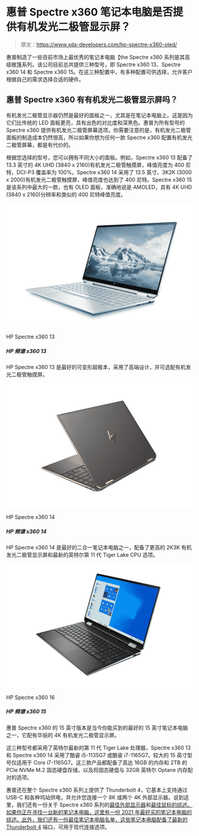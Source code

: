 # 惠普 Spectre x360 笔记本电脑是否提供有机发光二极管显示屏？

> 原文：<https://www.xda-developers.com/hp-spectre-x360-oled/>

惠普制造了一些目前市场上最优秀的笔记本电脑【the Spectre x360 系列是其高级敞篷系列。该公司目前总共提供三种型号，即 Spectre x360 13、Spectre x360 14 和 Spectre x360 15。在这三种配置中，有多种配置可供选择，允许客户根据自己的需求选择合适的硬件。

## 惠普 Spectre x360 有有机发光二极管显示屏吗？

有机发光二极管显示器仍然是最好的面板之一，尤其是在笔记本电脑上。这是因为它们比传统的 LED 面板更亮，具有出色的对比度和深黑色。惠普为所有型号的 Spectre x360 提供有机发光二极管屏幕选项。你需要注意的是，有机发光二极管面板的制造成本仍然很高，所以如果你想为任何一款 Spectre x360 配置有机发光二极管屏幕，都是有代价的。

根据您选择的型号，您可以拥有不同大小的面板。例如，Spectre x360 13 配备了 13.3 英寸的 4K UHD (3840 x 2160)有机发光二极管触摸屏，峰值亮度为 400 尼特，DCI-P3 覆盖率为 100%。Spectre x360 14 采用了 13.5 英寸、3K2K (3000 x 2000)有机发光二极管触摸屏，峰值亮度也达到了 400 尼特。Spectre x360 15 是该系列中最大的一款，也有 OLED 面板，准确地说是 AMOLED，具有 4K UHD (3840 x 2160)分辨率和类似的 400 尼特峰值亮度。

 <picture>![HP's Spectre x360 is a premium convertible with a sexy design that comes in three colors, and more](img/3077187e0c5fd2152876fc19327ac126.png)</picture> 

HP Spectre x360 13

##### HP 频谱 x360 13

HP Spectre x360 13 是最好的可变形超极本，采用了高端设计，并可选配有机发光二极管触摸屏。

 <picture>![The HP Spectre x360 14 is a premium convertible with a stunning dual-tone design. It's powered by Intel's 11th-generation processors.](img/b9418430c15479ece66186f953bf05a2.png)</picture> 

HP Spectre x360 14

##### HP 频谱 x360 14

HP Spectre x360 14 是最好的二合一笔记本电脑之一，配备了更高的 2K3K 有机发光二极管显示屏和最新的英特尔第 11 代 Tiger Lake CPU 选项。

 <picture>![The HP Spectre x360 is a stunning 16-inch convertible with a dual-tone design and high-end specs..](img/b8e4286268d009a3df33e159ad1c851e.png)</picture> 

HP Spectre x360 16

##### HP 频谱 x360 15

惠普 Spectre x360 的 15 英寸版本是当今你能买到的最好的 15 英寸笔记本电脑之一，它配有华丽的 4K 有机发光二极管显示屏。

这三种型号都采用了英特尔最新的第 11 代 Tiger Lake 处理器，Spectre x360 13 和 Spectre x360 14 采用了酷睿 i5-1135G7 或酷睿 i7-1165G7。较大的 15 英寸型号仅适用于 Core i7-1165G7。这三款产品都配备了高达 16GB 的内存和 2TB 的 PCIe NVMe M.2 固态硬盘存储，以及将固态硬盘与 32GB 英特尔 Optane 内存配对的选项。

惠普还在整个 Spectre x360 系列上提供了 Thunderbolt 4，它基本上支持通过 USB-C 和各种坞站供电，并允许您连接一个 8K 或两个 4K 外部显示器。说到这里，我们还有一份关于 Spectre x360 系列的[最佳外部显示器](https://www.xda-developers.com/spectre-x360-monitors/)和[最佳鼠标的综述。如果你正在寻找一台新的笔记本电脑，这里有一份 2021 年最好买的笔记本电脑的综述。此外，我们还有一份](https://www.xda-developers.com/spectre-x360-mice)[最佳笔记本电脑名单，这些笔记本电脑配备了最新的 Thunderbolt 4](https://www.xda-developers.com/best-thunderbolt-4-laptops/) 端口，可用于现代连接选项。